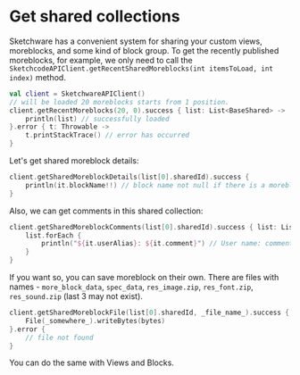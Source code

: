 # Get shared collections

Sketchware has a convenient system for sharing your custom views, moreblocks, and some kind of block group. To get the
recently published moreblocks, for example, we only need to call
the ```SketchcodeAPIClient.getRecentSharedMoreblocks(int itemsToLoad, int index)``` method.

```kotlin
val client = SketchwareAPIClient()
// will be loaded 20 moreblocks starts from 1 position.
client.getRecentMoreblocks(20, 0).success { list: List<BaseShared> ->
    println(list) // successfully loaded
}.error { t: Throwable ->
    t.printStackTrace() // error has occurred
}
```

Let's get shared moreblock details:

```kotlin
client.getSharedMoreblockDetails(list[0].sharedId).success {
    println(it.blockName!!) // block name not null if there is a moreblock/block
}
```

Also, we can get comments in this shared collection:

```kotlin
client.getSharedMoreblockComments(list[0].sharedId).success { list: List<SharedComment> ->
    list.forEach {
        println("${it.userAlias}: ${it.comment}") // User name: comment value.
    }
}
```

If you want so, you can save moreblock on their own. There are files with names -
`more_block_data`, `spec_data`, `res_image.zip`, `res_font.zip`, `res_sound.zip` (last 3 may not exist).

```kotlin
client.getSharedMoreblockFile(list[0].sharedId, _file_name_).success { bytes: ByteArray ->
    File(_somewhere_).writeBytes(bytes)
}.error {
    // file not found
}
```

You can do the same with Views and Blocks.
